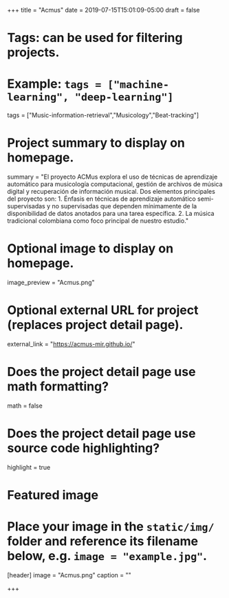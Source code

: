 +++
title = "Acmus"
date = 2019-07-15T15:01:09-05:00
draft = false

# Tags: can be used for filtering projects.
# Example: `tags = ["machine-learning", "deep-learning"]`
tags = ["Music-information-retrieval","Musicology","Beat-tracking"]

# Project summary to display on homepage.
summary = "El proyecto ACMus explora el uso de técnicas de aprendizaje automático para musicología computacional, gestión de archivos de música digital y recuperación de información musical. Dos elementos principales del proyecto son: 1. Énfasis en técnicas de aprendizaje automático semi-supervisadas y no supervisadas que dependen mínimamente de la disponibilidad de datos anotados para una tarea específica. 2. La música tradicional colombiana como foco principal de nuestro estudio."

# Optional image to display on homepage.
image_preview = "Acmus.png"

# Optional external URL for project (replaces project detail page).
external_link = "https://acmus-mir.github.io/"

# Does the project detail page use math formatting?
math = false

# Does the project detail page use source code highlighting?
highlight = true

# Featured image
# Place your image in the `static/img/` folder and reference its filename below, e.g. `image = "example.jpg"`.
[header]
image = "Acmus.png"
caption = ""

+++
